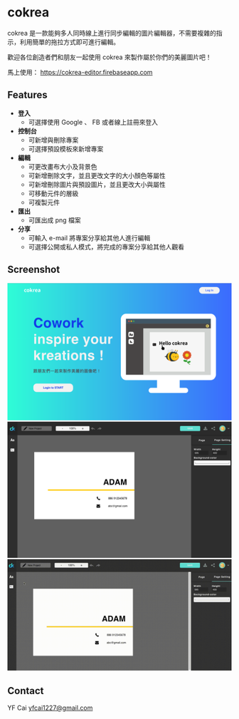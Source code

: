 # cokrea
cokrea 是一款能夠多人同時線上進行同步編輯的圖片編輯器，不需要複雜的指示，利用簡單的拖拉方式即可進行編輯。

歡迎各位創造者們和朋友一起使用 cokrea 來製作屬於你們的美麗圖片吧！ 

馬上使用： https://cokrea-editor.firebaseapp.com


## Features
* **登入**
    * 可選擇使用 Google 、 FB 或者線上註冊來登入
* **控制台**
    * 可新增與刪除專案
    * 可選擇預設模板來新增專案
* **編輯**
    * 可更改畫布大小及背景色
    * 可新增刪除文字，並且更改文字的大小顏色等屬性
    * 可新增刪除圖片與預設圖片，並且更改大小與屬性
    * 可移動元件的層級
    * 可複製元件
* **匯出**
    * 可匯出成 png 檔案
* **分享**
    * 可輸入 e-mail 將專案分享給其他人進行編輯
    * 可選擇公開或私人模式，將完成的專案分享給其他人觀看 



## Screenshot
![](https://github.com/yf-ashu/cokrea/blob/master/screenshot/cokrea1.png?raw=trueg)
![](https://github.com/yf-ashu/cokrea/blob/master/screenshot/cokrea2.png?raw=trueg)
![](https://github.com/yf-ashu/cokrea/blob/master/screenshot/edit.gif?raw=trueg)


## Contact
YF Cai
yfcai1227@gmail.com